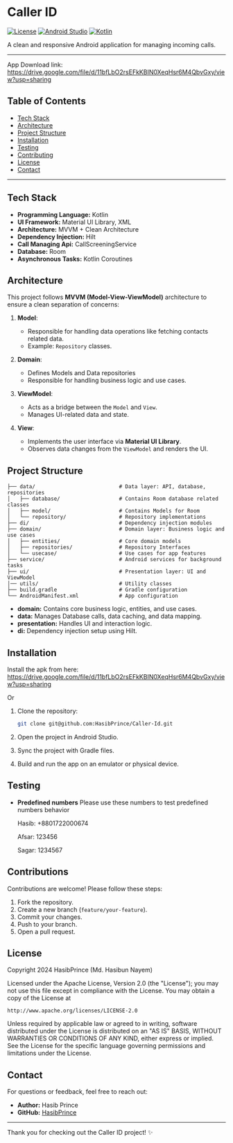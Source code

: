 # Caller ID  

[![License](https://img.shields.io/badge/License-Apache%202.0-blue.svg)](https://opensource.org/licenses/Apache-2.0)
[![Android Studio](https://img.shields.io/badge/IDE-Android%20Studio-brightgreen)](https://developer.android.com/studio)
[![Kotlin](https://img.shields.io/badge/Kotlin-2.0.0-blue)](https://kotlinlang.org/)  

A clean and responsive Android application for managing incoming calls.

---

App Download link: https://drive.google.com/file/d/11bfLbO2rsEFkKBIN0XeqHsr6M4QbvGxy/view?usp=sharing

## Table of Contents

- [Tech Stack](#tech-stack)
- [Architecture](#architecture)
- [Project Structure](#project-structure)  
- [Installation](#installation)  
- [Testing](#testing)  
- [Contributing](#contributing)  
- [License](#license)
- [Contact](#contact)

---


## Tech Stack

- **Programming Language:** Kotlin
- **UI Framework:** Material UI Library, XML
- **Architecture:** MVVM + Clean Architecture
- **Dependency Injection:** Hilt
- **Call Managing Api:** CallScreeningService
- **Database:** Room
- **Asynchronous Tasks:** Kotlin Coroutines

## Architecture

This project follows **MVVM (Model-View-ViewModel)** architecture to ensure a clean separation of concerns:

1. **Model**:  
   - Responsible for handling data operations like fetching contacts related data.  
   - Example: `Repository` classes.

1. **Domain**:
   - Defines Models and Data repositories  
   - Responsible for handling business logic and use cases.    

2. **ViewModel**:  
   - Acts as a bridge between the `Model` and `View`.  
   - Manages UI-related data and state.  

3. **View**:  
   - Implements the user interface via **Material UI Library**.  
   - Observes data changes from the `ViewModel` and renders the UI.

## Project Structure

```plaintext
├── data/                           # Data layer: API, database, repositories
│   ├── database/                   # Contains Room database related classes    
│   ├── model/                      # Contains Models for Room   
│   └── repository/                 # Repository implementations 
├── di/                             # Dependency injection modules 
├── domain/                         # Domain layer: Business logic and use cases  
│   ├── entities/                   # Core domain models
│   ├── repositories/               # Repository Interfaces  
│   └── usecase/                    # Use cases for app features  
├── service/                        # Android services for background tasks
├── ui/                             # Presentation layer: UI and ViewModel  
│── utils/                          # Utility classes                         
├── build.gradle                    # Gradle configuration  
└── AndroidManifest.xml             # App configuration  
```

- **domain:** Contains core business logic, entities, and use cases.
- **data:** Manages Database calls, data caching, and data mapping.
- **presentation:** Handles UI and interaction logic.
- **di:** Dependency injection setup using Hilt.
  
## Installation

Install the apk from here:
https://drive.google.com/file/d/11bfLbO2rsEFkKBIN0XeqHsr6M4QbvGxy/view?usp=sharing

Or

1. Clone the repository:
   ```bash
   git clone git@github.com:HasibPrince/Caller-Id.git
   ```

2. Open the project in Android Studio.

3. Sync the project with Gradle files.

4. Build and run the app on an emulator or physical device.

## Testing
- **Predefined numbers**
Please use these numbers to test predefined numbers behavior

   Hasib: +8801722000674
  
   Afsar: 123456
  
   Sagar: 1234567

## Contributions

Contributions are welcome! Please follow these steps:

1. Fork the repository.
2. Create a new branch (`feature/your-feature`).
3. Commit your changes.
4. Push to your branch.
5. Open a pull request.

## License

Copyright 2024 HasibPrince (Md. Hasibun Nayem)

Licensed under the Apache License, Version 2.0 (the "License");
you may not use this file except in compliance with the License.
You may obtain a copy of the License at

    http://www.apache.org/licenses/LICENSE-2.0

Unless required by applicable law or agreed to in writing, software
distributed under the License is distributed on an "AS IS" BASIS,
WITHOUT WARRANTIES OR CONDITIONS OF ANY KIND, either express or implied.
See the License for the specific language governing permissions and
limitations under the License.

## Contact

For questions or feedback, feel free to reach out:

- **Author:** Hasib Prince
- **GitHub:** [HasibPrince](https://github.com/HasibPrince)

---

Thank you for checking out the Caller ID project! ✨


